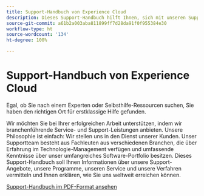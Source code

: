 ```yaml
---
title: Support-Handbuch von Experience Cloud
description: Dieses Support-Handbuch hilft Ihnen, sich mit unseren Support-Angeboten, Programmen, Service-Leistungen und Vorgehensweisen rund um Experience Cloud vertraut zu machen und erklärt Ihnen, wie Sie uns weltweit erreichen können.
source-git-commit: a61b2a003aba811899ff7d28da91f0f955384e30
workflow-type: ht
source-wordcount: '134'
ht-degree: 100%

---
```


# Support-Handbuch von Experience Cloud

Egal, ob Sie nach einem Experten oder Selbsthilfe-Ressourcen suchen, Sie haben den richtigen Ort für erstklassige Hilfe gefunden.

Wir möchten Sie bei Ihrer erfolgreichen Arbeit unterstützen, indem wir branchenführende Service- und Support-Leistungen anbieten. Unsere Philosophie ist einfach: Wir stellen uns in den Dienst unserer Kunden. Unser Supportteam besteht aus Fachleuten aus verschiedenen Branchen, die über Erfahrung im Technologie-Management verfügen und umfassende Kenntnisse über unser umfangreiches Software-Portfolio besitzen. Dieses Support-Handbuch soll Ihnen Informationen über unsere Support-Angebote, unsere Programme, unseren Service und unsere Verfahren vermitteln und Ihnen erklären, wie Sie uns weltweit erreichen können.

[Support-Handbuch im PDF-Format ansehen](assets/Experience-Cloud-Customer-Support-Guide.pdf)
